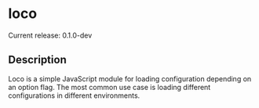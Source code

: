 loco
====

Current release: 0.1.0-dev


Description
-----------

Loco is a simple JavaScript module for loading configuration depending
on an option flag. The most common use case is loading different
configurations in different environments.

